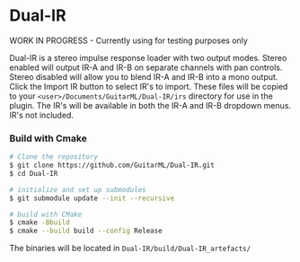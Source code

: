 # Dual-IR

WORK IN PROGRESS - Currently using for testing purposes only

Dual-IR is a stereo impulse response loader with two output modes. Stereo enabled will output IR-A and IR-B on separate channels with pan controls. Stereo disabled will allow you to blend IR-A and IR-B into a mono output. Click the Import IR button to select IR's to import. These files will be copied to your ```<user>/Documents/GuitarML/Dual-IR/irs``` directory for use in the plugin. The IR's will be available in both the IR-A and IR-B dropdown menus. IR's not included. 

### Build with Cmake

```bash
# Clone the repository
$ git clone https://github.com/GuitarML/Dual-IR.git
$ cd Dual-IR

# initialize and set up submodules
$ git submodule update --init --recursive

# build with CMake
$ cmake -Bbuild
$ cmake --build build --config Release
```
The binaries will be located in `Dual-IR/build/Dual-IR_artefacts/`
